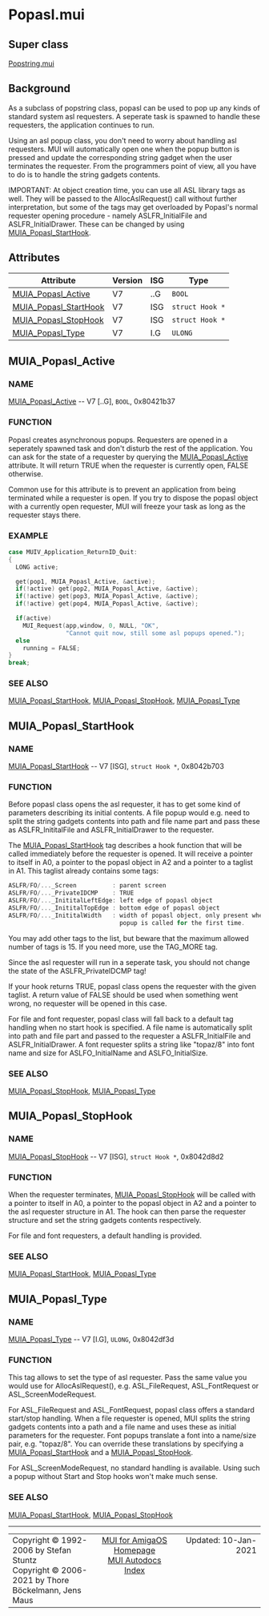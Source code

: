 # Popasl.mui
## Super class
[Popstring.mui](MUI_Popstring.md)
## Background
As a subclass of popstring class, popasl can be used to pop up any kinds of
standard system asl requesters. A seperate task is spawned to handle these
requesters, the application continues to run.

Using an asl popup class, you don't need to worry about handling asl
requesters. MUI will automatically open one when the popup button is pressed
and update the corresponding string gadget when the user terminates the
requester. From the programmers point of view, all you have to do is to
handle the string gadgets contents.

IMPORTANT: At object creation time, you can use all ASL library tags as
well. They will be passed to the AllocAslRequest() call without further
interpretation, but some of the tags may get overloaded by Popasl's normal
requester opening procedure - namely ASLFR_InitialFile and
ASLFR_InitialDrawer. These can be changed by using [MUIA_Popasl_StartHook](MUI_Popasl.md/#MUIA_Popasl_StartHook).
## Attributes
Attribute|Version|ISG|Type
---------|-------|---|----
[MUIA_Popasl_Active](MUI_Popasl.md/#MUIA_Popasl_Active)|V7|..G|`BOOL`
[MUIA_Popasl_StartHook](MUI_Popasl.md/#MUIA_Popasl_StartHook)|V7|ISG|`struct Hook *`
[MUIA_Popasl_StopHook](MUI_Popasl.md/#MUIA_Popasl_StopHook)|V7|ISG|`struct Hook *`
[MUIA_Popasl_Type](MUI_Popasl.md/#MUIA_Popasl_Type)|V7|I.G|`ULONG`

## MUIA_Popasl_Active
### NAME
[MUIA_Popasl_Active](MUI_Popasl.md/#MUIA_Popasl_Active) -- V7 [..G], `BOOL`, 0x80421b37

### FUNCTION
Popasl creates asynchronous popups. Requesters are opened in a seperately
spawned task and don't disturb the rest of the application. You can ask for
the state of a requester by querying the [MUIA_Popasl_Active](MUI_Popasl.md/#MUIA_Popasl_Active) attribute. It
will return TRUE when the requester is currently open, FALSE otherwise.

Common use for this attribute is to prevent an application from being
terminated while a requester is open. If you try to dispose the popasl
object with a currently open requester, MUI will freeze your task as long as
the requester stays there.

### EXAMPLE
```c++
case MUIV_Application_ReturnID_Quit:
{
  LONG active;

  get(pop1, MUIA_Popasl_Active, &active);
  if(!active) get(pop2, MUIA_Popasl_Active, &active);
  if(!active) get(pop3, MUIA_Popasl_Active, &active);
  if(!active) get(pop4, MUIA_Popasl_Active, &active);

  if(active)
    MUI_Request(app,window, 0, NULL, "OK",
                "Cannot quit now, still some asl popups opened.");
  else
    running = FALSE;
}
break;
```

### SEE ALSO
[MUIA_Popasl_StartHook](MUI_Popasl.md/#MUIA_Popasl_StartHook), [MUIA_Popasl_StopHook](MUI_Popasl.md/#MUIA_Popasl_StopHook), [MUIA_Popasl_Type](MUI_Popasl.md/#MUIA_Popasl_Type)

## MUIA_Popasl_StartHook
### NAME
[MUIA_Popasl_StartHook](MUI_Popasl.md/#MUIA_Popasl_StartHook) -- V7 [ISG], `struct Hook *`, 0x8042b703

### FUNCTION
Before popasl class opens the asl requester, it has to get some kind of
parameters describing its initial contents. A file popup would e.g. need to
split the string gadgets contents into path and file name part and pass
these as ASLFR_InititalFile and ASLFR_InitialDrawer to the requester.

The [MUIA_Popasl_StartHook](MUI_Popasl.md/#MUIA_Popasl_StartHook) tag describes a hook function that will be called
immediately before the requester is opened. It will receive a pointer to
itself in A0, a pointer to the popasl object in A2 and a pointer to a
taglist in A1. This taglist already contains some tags:

```c++
ASLFR/FO/..._Screen          : parent screen
ASLFR/FO/..._PrivateIDCMP    : TRUE
ASLFR/FO/..._InititalLeftEdge: left edge of popasl object
ASLFR/FO/..._InititalTopEdge : bottom edge of popasl object
ASLFR/FO/..._InititalWidth   : width of popasl object, only present when the
                               popup is called for the first time.
```

You may add other tags to the list, but beware that the maximum allowed
number of tags is 15. If you need more, use the TAG_MORE tag.

Since the asl requester will run in a seperate task, you should not change
the state of the ASLFR_PrivateIDCMP tag!

If your hook returns TRUE, popasl class opens the requester with the given
taglist. A return value of FALSE should be used when something went wrong,
no requester will be opened in this case.

For file and font requester, popasl class will fall back to a default tag
handling when no start hook is specified. A file name is automatically split
into path and file part and passed to the requester a ASLFR_InitialFile and
ASLFR_InitialDrawer. A font requester splits a string like "topaz/8" into
font name and size for ASLFO_InitialName and ASLFO_InitialSize.

### SEE ALSO
[MUIA_Popasl_StopHook](MUI_Popasl.md/#MUIA_Popasl_StopHook), [MUIA_Popasl_Type](MUI_Popasl.md/#MUIA_Popasl_Type)

## MUIA_Popasl_StopHook
### NAME
[MUIA_Popasl_StopHook](MUI_Popasl.md/#MUIA_Popasl_StopHook) -- V7 [ISG], `struct Hook *`, 0x8042d8d2

### FUNCTION
When the requester terminates, [MUIA_Popasl_StopHook](MUI_Popasl.md/#MUIA_Popasl_StopHook) will be called with a
pointer to itself in A0, a pointer to the popasl object in A2 and a pointer
to the asl requester structure in A1. The hook can then parse the requester
structure and set the string gadgets contents respectively.

For file and font requesters, a default handling is provided.

### SEE ALSO
[MUIA_Popasl_StartHook](MUI_Popasl.md/#MUIA_Popasl_StartHook), [MUIA_Popasl_Type](MUI_Popasl.md/#MUIA_Popasl_Type)

## MUIA_Popasl_Type
### NAME
[MUIA_Popasl_Type](MUI_Popasl.md/#MUIA_Popasl_Type) -- V7 [I.G], `ULONG`, 0x8042df3d

### FUNCTION
This tag allows to set the type of asl requester. Pass the same value you
would use for AllocAslRequest(), e.g. ASL_FileRequest, ASL_FontRequest or
ASL_ScreenModeRequest.

For ASL_FileRequest and ASL_FontRequest, popasl class offers a standard
start/stop handling. When a file requester is opened, MUI splits the string
gadgets contents into a path and a file name and uses these as initial
parameters for the requester. Font popups translate a font into a name/size
pair, e.g. "topaz/8". You can override these translations by specifying a
[MUIA_Popasl_StartHook](MUI_Popasl.md/#MUIA_Popasl_StartHook) and a [MUIA_Popasl_StopHook](MUI_Popasl.md/#MUIA_Popasl_StopHook).

For ASL_ScreenModeRequest, no standard handling is available. Using such a
popup without Start and Stop hooks won't make much sense.

### SEE ALSO
[MUIA_Popasl_StartHook](MUI_Popasl.md/#MUIA_Popasl_StartHook), [MUIA_Popasl_StopHook](MUI_Popasl.md/#MUIA_Popasl_StopHook)

----
<table class='compact' style='border: none; border-spacing: 0px; margin: 0px' width='100%'>
<tr>
<td style='text-align: left; vertical-align: top' width='33%'>Copyright &copy 1992-2006 by Stefan Stuntz<br>Copyright &copy 2006-2021 by Thore B&ouml;ckelmann, Jens Maus</TD>
<td style='text-align: center; vertical-align: top' width='33%'>
<a href=https://github.com/amiga-mui/muidev>MUI for AmigaOS Homepage</a><br>
<a href=https://github.com/amiga-mui/muidev/blob/master/autodocs/autodocs.md>MUI Autodocs Index</a>
</td>
<td style='text-align: right; vertical-align: top' width='33%'>Updated: 10-Jan-2021</td>
</tr>
</table>

